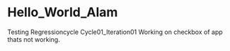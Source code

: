 # Hello_World_Alam
Testing Regressioncycle
Cycle01_Iteration01
Working on checkbox of app thats not working.
